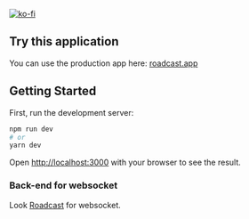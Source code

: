 [![ko-fi](https://ko-fi.com/img/githubbutton_sm.svg)](https://ko-fi.com/V7V46KBQ9)

## Try this application

You can use the production app here:
[roadcast.app](https://www.roadcast.app)

## Getting Started

First, run the development server:

```bash
npm run dev
# or
yarn dev
```

Open [http://localhost:3000](http://localhost:3000) with your browser to see the result.

### Back-end for websocket

Look [Roadcast](https://github.com/kazerlelutin/roadcast-live)
for websocket.
